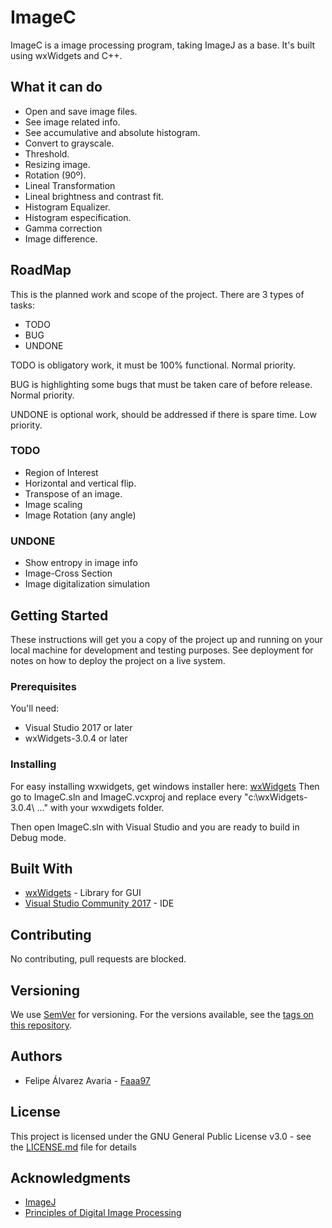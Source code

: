 # ImageC

ImageC is a image processing program, taking ImageJ as a base.
It's built using wxWidgets and C++.

## What it can do
* Open and save image files.
* See image related info.
* See accumulative and absolute histogram.
* Convert to grayscale.
* Threshold.
* Resizing image.
* Rotation (90º).
* Lineal Transformation
* Lineal brightness and contrast fit.
* Histogram Equalizer.
* Histogram especification.
* Gamma correction
* Image difference.

## RoadMap
This is the planned work and scope of the project.
There are 3 types of tasks:
* TODO
* BUG
* UNDONE

TODO is obligatory work, it must be 100% functional. Normal priority.

BUG is highlighting some bugs that must be taken care of before release. Normal priority.

UNDONE is optional work, should be addressed if there is spare time. Low priority.

### TODO

* Region of Interest
* Horizontal and vertical flip.
* Transpose of an image.
* Image scaling
* Image Rotation (any angle)

### UNDONE

* Show entropy in image info
* Image-Cross Section
* Image digitalization simulation

## Getting Started

These instructions will get you a copy of the project up and running on your local machine for development and testing purposes. See deployment for notes on how to deploy the project on a live system.

### Prerequisites

You'll need:
* Visual Studio 2017 or later
* wxWidgets-3.0.4 or later

### Installing

For easy installing wxwidgets, get windows installer here: [wxWidgets](https://www.wxwidgets.org/downloads/)
Then go to ImageC.sln and ImageC.vcxproj and replace every "c:\wxWidgets-3.0.4\ ..." with your wxwdigets folder.

Then open ImageC.sln with Visual Studio and you are ready to build in Debug mode.

## Built With

* [wxWidgets](https://www.wxwidgets.org/downloads/) - Library for GUI
* [Visual Studio Community 2017](https://visualstudio.microsoft.com/es/) - IDE

## Contributing

No contributing, pull requests are blocked.

## Versioning

We use [SemVer](http://semver.org/) for versioning. For the versions available, see the [tags on this repository](https://github.com/Faaa97/ImageC/tags). 

## Authors

* Felipe Álvarez Avaria - [Faaa97](https://github.com/Faaa97)

## License

This project is licensed under the GNU General Public License v3.0 - see the [LICENSE.md](LICENSE.md) file for details

## Acknowledgments

* [ImageJ](https://imagej.nih.gov/ij/)
* [Principles of Digital Image Processing](https://doi.org/10.1007/978-1-84800-191-6)

